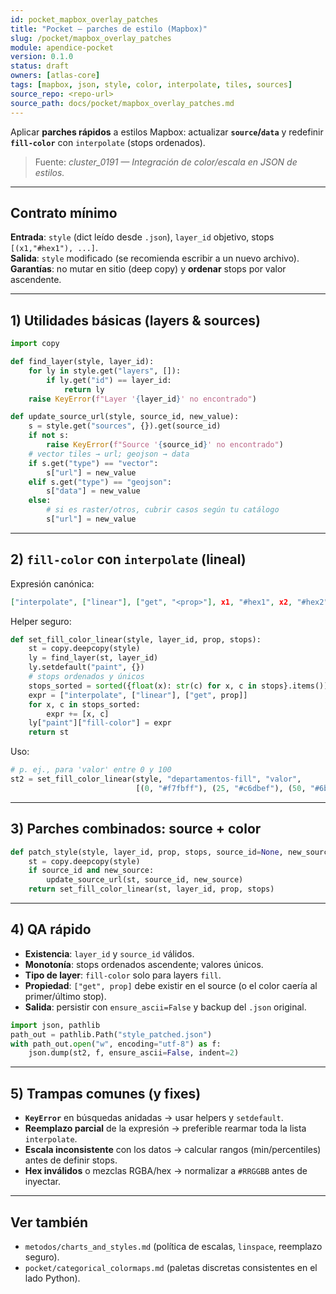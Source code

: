 ```yaml
---
id: pocket_mapbox_overlay_patches
title: "Pocket — parches de estilo (Mapbox)"
slug: /pocket/mapbox_overlay_patches
module: apendice-pocket
version: 0.1.0
status: draft
owners: [atlas-core]
tags: [mapbox, json, style, color, interpolate, tiles, sources]
source_repo: <repo-url>
source_path: docs/pocket/mapbox_overlay_patches.md
---
```



Aplicar **parches rápidos** a estilos Mapbox: actualizar **`source`/`data`** y redefinir **`fill-color`** con `interpolate` (stops ordenados).

> Fuente: *cluster_0191 — Integración de color/escala en JSON de estilos.*

---

## Contrato mínimo
**Entrada**: `style` (dict leído desde `.json`), `layer_id` objetivo, stops `[(x1,"#hex1"), ...]`.  
**Salida**: `style` modificado (se recomienda escribir a un nuevo archivo).  
**Garantías**: no mutar en sitio (deep copy) y **ordenar** stops por valor ascendente.

---

## 1) Utilidades básicas (layers & sources)

~~~python
import copy

def find_layer(style, layer_id):
    for ly in style.get("layers", []):
        if ly.get("id") == layer_id:
            return ly
    raise KeyError(f"Layer '{layer_id}' no encontrado")

def update_source_url(style, source_id, new_value):
    s = style.get("sources", {}).get(source_id)
    if not s:
        raise KeyError(f"Source '{source_id}' no encontrado")
    # vector tiles → url; geojson → data
    if s.get("type") == "vector":
        s["url"] = new_value
    elif s.get("type") == "geojson":
        s["data"] = new_value
    else:
        # si es raster/otros, cubrir casos según tu catálogo
        s["url"] = new_value
~~~

---

## 2) `fill-color` con `interpolate` (lineal)

Expresión canónica:

~~~json
["interpolate", ["linear"], ["get", "<prop>"], x1, "#hex1", x2, "#hex2", ...]
~~~

Helper seguro:

~~~python
def set_fill_color_linear(style, layer_id, prop, stops):
    st = copy.deepcopy(style)
    ly = find_layer(st, layer_id)
    ly.setdefault("paint", {})
    # stops ordenados y únicos
    stops_sorted = sorted({float(x): str(c) for x, c in stops}.items())
    expr = ["interpolate", ["linear"], ["get", prop]]
    for x, c in stops_sorted:
        expr += [x, c]
    ly["paint"]["fill-color"] = expr
    return st
~~~

Uso:

~~~python
# p. ej., para 'valor' entre 0 y 100
st2 = set_fill_color_linear(style, "departamentos-fill", "valor",
                            [(0, "#f7fbff"), (25, "#c6dbef"), (50, "#6baed6"), (75, "#2171b5"), (100, "#08306b")])
~~~

---

## 3) Parches combinados: source + color

~~~python
def patch_style(style, layer_id, prop, stops, source_id=None, new_source=None):
    st = copy.deepcopy(style)
    if source_id and new_source:
        update_source_url(st, source_id, new_source)
    return set_fill_color_linear(st, layer_id, prop, stops)
~~~

---

## 4) QA rápido

* **Existencia**: `layer_id` y `source_id` válidos.
* **Monotonía**: stops ordenados ascendente; valores únicos.
* **Tipo de layer**: `fill-color` solo para layers `fill`.
* **Propiedad**: `["get", prop]` debe existir en el source (o el color caería al primer/último stop).
* **Salida**: persistir con `ensure_ascii=False` y backup del `.json` original.

~~~python
import json, pathlib
path_out = pathlib.Path("style_patched.json")
with path_out.open("w", encoding="utf-8") as f:
    json.dump(st2, f, ensure_ascii=False, indent=2)
~~~

---

## 5) Trampas comunes (y fixes)

* **`KeyError`** en búsquedas anidadas → usar helpers y `setdefault`.
* **Reemplazo parcial** de la expresión → preferible rearmar toda la lista `interpolate`.
* **Escala inconsistente** con los datos → calcular rangos (min/percentiles) antes de definir stops.
* **Hex inválidos** o mezclas RGBA/hex → normalizar a `#RRGGBB` antes de inyectar.

---

## Ver también

* `metodos/charts_and_styles.md` (política de escalas, `linspace`, reemplazo seguro).
* `pocket/categorical_colormaps.md` (paletas discretas consistentes en el lado Python).
